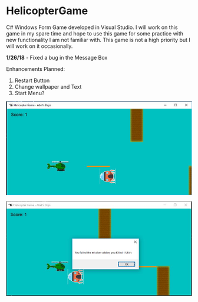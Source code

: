 # HelicopterGame

C# Windows Form Game developed in Visual Studio. I will work on this game in my spare time and hope to use this game for some practice 
with new functionality I am not familiar with. This game is not a high priority but I will work on it occasionally. 

**1/26/18** - Fixed a bug in the Message Box

Enhancements Planned: 
1) Restart Button
2) Change wallpaper and Text
3) Start Menu?

![alt text](https://github.com/abelberhane/HelicopterGame/blob/master/Images/Screen1.JPG?raw=true)

![alt text](https://github.com/abelberhane/HelicopterGame/blob/master/Images/Screen2.JPG?raw=true)
